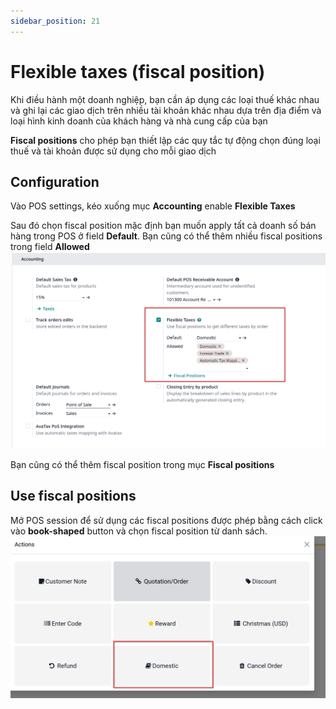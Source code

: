 ```yaml
---
sidebar_position: 21
---
```


# Flexible taxes (fiscal position)

Khi điều hành một doanh nghiệp, bạn cần áp dụng các loại thuế khác nhau và ghi lại các giao dịch trên nhiều tài khoản khác nhau
dựa trên địa điểm và loại hình kinh doanh của khách hàng và nhà cung cấp của bạn

**Fiscal positions** cho phép bạn thiết lập các quy tắc tự động chọn đúng loại thuế và tài khoản được sử dụng cho mỗi giao dịch

## Configuration

Vào POS settings, kéo xuống mục **Accounting** enable **Flexible Taxes**

Sau đó chọn fiscal position mặc định bạn muốn apply tất cả doanh số bán hàng trong POS ở field **Default**. Bạn cũng có thể thêm nhiều fiscal positions trong field **Allowed**
![pos flexible taxes](../img/pos_flexible_taxes.png)

Bạn cũng có thể thêm fiscal position trong mục **Fiscal positions**

## Use fiscal positions

Mở POS session để sử dụng các fiscal positions được phép bằng cách click vào **book-shaped** button và chọn fiscal position từ danh sách.
![pos flexibel taxes usage](../img/pos_flexible_taxes_usage.png)
